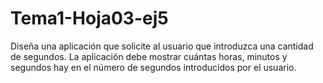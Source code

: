 # Tema1-Hoja03-ej5

Diseña una aplicación que solicite al usuario que introduzca una cantidad de segundos. La aplicación debe mostrar cuántas horas, minutos y segundos hay en el número de segundos introducidos por el usuario.
